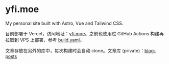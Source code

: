 # yfi.moe

My personal site built with Astro, Vue and Tailwind CSS.

目前部署于 Vercel，访问地址：[yfi.moe](https://yfi.moe)。之前也使用过 GitHub Actions 构建再拉取到 VPS 上部署，参考 [build.yaml](.github/workflows//build.yaml)。

文章存放在另外的库中，每次构建时会自动 clone。文章库 (private)：[blog-posts](https://github.com/yy4382/blog-posts)
